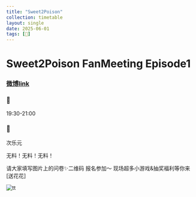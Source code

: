 ```yaml
---
title: "Sweet2Poison"
collection: timetable
layout: single
date: 2025-06-01
tags: [🎫]
---
```


# Sweet2Poison FanMeeting Episode1
### [微博link](https://weibo.com/7915796622/Pum8j9k13)
### 📅
19:30-21:00
### 📍
次乐元

无料！无料！无料！

请大家填写图片上的问卷✨二维码 报名参加～
现场超多小游戏&抽奖福利等你来[送花花] ​​​

![tt](/timetable/2025/06/03/1.jpg)